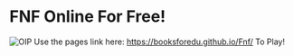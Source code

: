 # FNF Online For Free!
![OIP](https://user-images.githubusercontent.com/128340547/226506509-a70f4249-2a22-4865-ac0f-283a46e380e9.jpg)
Use the pages link here: https://booksforedu.github.io/Fnf/ To Play!
